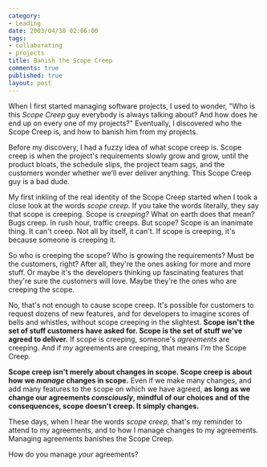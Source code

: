 ```yaml
--- 
category: 
- Leading
date: 2003/04/30 02:06:00
tags: 
- collaborating
- projects
title: Banish the Scope Creep
comments: true
published: true
layout: post
---
```


<p> When I first started managing software projects, I used to wonder, "Who is this <em>Scope Creep</em> guy everybody is always talking about? And how does he end up on every one of my projects?" Eventually, I discovered who the Scope Creep is, and how to banish him from my projects. </p>
<p> Before my discovery, I had a fuzzy idea of what scope creep is. Scope creep is when the project's requirements slowly grow and grow, until the product bloats, the schedule slips, the project team sags, and the customers wonder whether we'll ever deliver anything. This Scope Creep guy is a bad dude. </p>
<p> My first inkling of the real identity of the Scope Creep started when I took a close look at the words <em>scope creep.</em> If you take the words literally, they say that scope is creeping. Scope is <em>creeping?</em> What on earth does that mean? Bugs creep. In rush hour, traffic creeps. But scope? Scope is an inanimate thing. It can't creep. Not all by itself, it can't. If scope is creeping, it's because someone is creeping it. </p>
<p> So who is creeping the scope? Who is growing the requirements? Must be the customers, right? After all, they're the ones asking for more and more stuff. Or maybe it's the developers thinking up fascinating features that they're sure the customers will love. Maybe they're the ones who are creeping the scope. </p>
<p> No, that's not enough to cause scope creep. It's possible for customers to request dozens of new features, and for developers to imagine scores of bells and whistles, without scope creeping in the slightest. <strong>Scope isn't the set of stuff customers have asked for. Scope is the set of stuff we've agreed to deliver.</strong> If scope is creeping, someone's <em>agreements</em> are creeping. And if <em>my</em> agreements are creeping, that means <em>I'm</em> the Scope Creep. </p>
<p>
<strong>Scope creep isn't merely about changes in scope. Scope creep is about how we <em>manage</em> changes in scope.</strong> Even if we make many changes, and add many features to the scope on which we have agreed, <strong>as long as we change our agreements <em>consciously</em>, mindful of our choices and of the consequences, scope doesn't creep. It simply changes.</strong>
</p>
<p> These days, when I hear the words <em>scope creep,</em> that's my reminder to attend to my agreements, and to how I manage changes to my agreements. Managing agreements banishes the Scope Creep. </p>
<p> How do you manage <em>your</em> agreements? </p>
